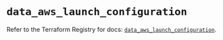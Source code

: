 # `data_aws_launch_configuration`

Refer to the Terraform Registry for docs: [`data_aws_launch_configuration`](https://registry.terraform.io/providers/hashicorp/aws/6.2.0/docs/data-sources/launch_configuration).
